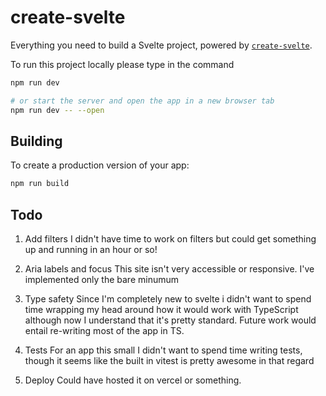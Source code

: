 # create-svelte

Everything you need to build a Svelte project, powered by [`create-svelte`](https://github.com/sveltejs/kit/tree/master/packages/create-svelte).

To run this project locally please type in the command

```bash
npm run dev

# or start the server and open the app in a new browser tab
npm run dev -- --open
```

## Building

To create a production version of your app:

```bash
npm run build
```


## Todo
1. Add filters
I didn't have time to work on filters but could get something up and running in an hour or so!

2. Aria labels and focus
This site isn't very accessible or responsive. I've implemented only the bare minumum

3. Type safety
Since I'm completely new to svelte i didn't want to spend time wrapping my head around how it would work with TypeScript although now I understand that it's pretty standard. Future work would entail re-writing most of the app in TS.

4. Tests
For an app this small I didn't want to spend time writing tests, though it seems like the built in vitest is pretty awesome in that regard

5. Deploy
Could have hosted it on vercel or something.